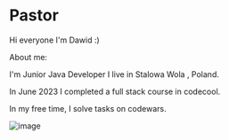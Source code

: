 # Pastor
Hi everyone I'm Dawid :)

About me:

I'm Junior Java Developer I live in Stalowa Wola , Poland.

In June 2023 I completed a full stack course in codecool.

In my free time, I solve tasks on codewars.

![image](https://github.com/Pastor28/Pastor/assets/102811935/6b06db0c-54b1-4cdf-8f02-40776bbd7f6f)

